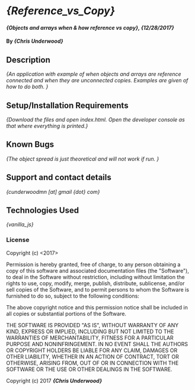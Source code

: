 # _{Reference_vs_Copy}_

#### _{Objects and arrays when & how reference vs copy}, {12/28/2017}_

#### By _**{Chris Underwood}**_

## Description

_{An application with example of when objects and arrays are reference connected and when they are unconnected copies. Examples are given of how to do both. }_

## Setup/Installation Requirements

_{Download the files and open index.html. Open the developer console as that where everything is printed.}_

## Known Bugs

_{The object spread is just theoretical and will not work if run. }_

## Support and contact details

_{cunderwoodmn [at] gmail {dot} com}_

## Technologies Used

_{vanilla_js}_

### License

Copyright (c) <2017> <Chris Underwood>

Permission is hereby granted, free of charge, to any person obtaining a copy of this software and associated documentation files (the "Software"), to deal in the Software without restriction, including without limitation the rights to use, copy, modify, merge, publish, distribute, sublicense, and/or sell copies of the Software, and to permit persons to whom the Software is furnished to do so, subject to the following conditions:

The above copyright notice and this permission notice shall be included in all copies or substantial portions of the Software.

THE SOFTWARE IS PROVIDED "AS IS", WITHOUT WARRANTY OF ANY KIND, EXPRESS OR IMPLIED, INCLUDING BUT NOT LIMITED TO THE WARRANTIES OF MERCHANTABILITY, FITNESS FOR A PARTICULAR PURPOSE AND NONINFRINGEMENT. IN NO EVENT SHALL THE AUTHORS OR COPYRIGHT HOLDERS BE LIABLE FOR ANY CLAIM, DAMAGES OR OTHER LIABILITY, WHETHER IN AN ACTION OF CONTRACT, TORT OR OTHERWISE, ARISING FROM, OUT OF OR IN CONNECTION WITH THE SOFTWARE OR THE USE OR OTHER DEALINGS IN THE SOFTWARE.

Copyright (c) 2017 **_{Chris Underwood}_**
